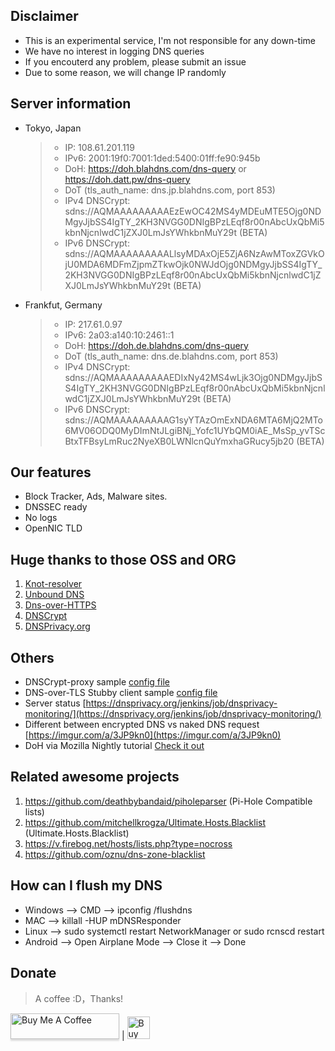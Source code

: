 ## Disclaimer
* This is an experimental service, I'm not responsible for any down-time 
* We have no interest in logging DNS queries
* If you encouterd any problem, please submit an issue
* Due to some reason, we will change IP randomly

## Server information
- Tokyo, Japan
  > * IP: 108.61.201.119 
  > * IPv6: 2001:19f0:7001:1ded:5400:01ff:fe90:945b
  > * DoH: https://doh.blahdns.com/dns-query or https://doh.datt.pw/dns-query
  > * DoT (tls_auth_name: dns.jp.blahdns.com, port 853)
  > * IPv4 DNSCrypt: sdns://AQMAAAAAAAAAEzEwOC42MS4yMDEuMTE5Ojg0NDMgyJjbSS4IgTY_2KH3NVGG0DNIgBPzLEqf8r00nAbcUxQbMi5kbnNjcnlwdC1jZXJ0LmJsYWhkbnMuY29t (BETA)
  > * IPv6 DNSCrypt:
sdns://AQMAAAAAAAAALlsyMDAxOjE5ZjA6NzAwMToxZGVkOjU0MDA6MDFmZjpmZTkwOjk0NWJdOjg0NDMgyJjbSS4IgTY_2KH3NVGG0DNIgBPzLEqf8r00nAbcUxQbMi5kbnNjcnlwdC1jZXJ0LmJsYWhkbnMuY29t (BETA)

- Frankfut, Germany
  > * IP: 217.61.0.97
  > * IPv6: 2a03:a140:10:2461::1
  > * DoH: https://doh.de.blahdns.com/dns-query
  > * DoT (tls_auth_name: dns.de.blahdns.com, port 853)
  > * IPv4 DNSCrypt: sdns://AQMAAAAAAAAAEDIxNy42MS4wLjk3Ojg0NDMgyJjbSS4IgTY_2KH3NVGG0DNIgBPzLEqf8r00nAbcUxQbMi5kbnNjcnlwdC1jZXJ0LmJsYWhkbnMuY29t (BETA)
  > * IPv6 DNSCrypt:
sdns://AQMAAAAAAAAAG1syYTAzOmExNDA6MTA6MjQ2MTo6MV06ODQ0MyDImNtJLgiBNj_Yofc1UYbQM0iAE_MsSp_yvTScBtxTFBsyLmRuc2NyeXB0LWNlcnQuYmxhaGRucy5jb20 (BETA)

## Our features
* Block Tracker, Ads, Malware sites.
* DNSSEC ready
* No logs
* OpenNIC TLD

## Huge thanks to those OSS and ORG
1. [Knot-resolver](https://github.com/CZ-NIC/knot-resolver)
2. [Unbound DNS](https://nlnetlabs.nl/projects/unbound)
3. [Dns-over-HTTPS](https://github.com/m13253/dns-over-https)
4. [DNSCrypt](http://dnscrypt.info/)
5. [DNSPrivacy.org](https://dnsprivacy.org)

## Others
* DNSCrypt-proxy sample [config file](https://github.com/ookangzheng/blahdns/blob/master/dnscrypt/dnscrypt-proxy.toml)
* DNS-over-TLS Stubby client sample [config file](https://github.com/ookangzheng/blahdns/blob/master/stubby/stubby.yml)
* Server status [https://dnsprivacy.org/jenkins/job/dnsprivacy-monitoring/](https://dnsprivacy.org/jenkins/job/dnsprivacy-monitoring/)
* Different between encrypted DNS vs naked DNS request [https://imgur.com/a/3JP9kn0](https://imgur.com/a/3JP9kn0)
* DoH via Mozilla Nightly tutorial [Check it out](https://www.ookangzheng.com/mozilla-nightly-enable-dns-over-https/)

## Related awesome projects
1. https://github.com/deathbybandaid/piholeparser (Pi-Hole Compatible lists)
2. https://github.com/mitchellkrogza/Ultimate.Hosts.Blacklist (Ultimate.Hosts.Blacklist)
3. https://v.firebog.net/hosts/lists.php?type=nocross
4. https://github.com/oznu/dns-zone-blacklist

## How can I flush my DNS 
* Windows --> CMD --> ipconfig /flushdns 
* MAC --> killall -HUP mDNSResponder 
* Linux --> sudo systemctl restart NetworkManager or sudo rcnscd restart 
* Android --> Open Airplane Mode --> Close it --> Done 

## Donate
> A coffee :D，Thanks!

<a href="https://buymeacoff.ee/elk6NqZhi" target="_blank"><img src="https://www.buymeacoffee.com/assets/img/custom_images/orange_img.png" alt="Buy Me A Coffee" style="height: 41px !important;width: 174px !important;box-shadow: 0px 3px 2px 0px rgba(190, 190, 190, 0.5) !important;-webkit-box-shadow: 0px 3px 2px 0px rgba(190, 190, 190, 0.5) !important;" ></a>
|
<a href='https://ko-fi.com/P5P4GPQ8' target='_blank'><img height='36' style='border:0px;height:36px;' src='https://az743702.vo.msecnd.net/cdn/kofi4.png?v=0' border='0' alt='Buy Me a Coffee at ko-fi.com' /></a>

